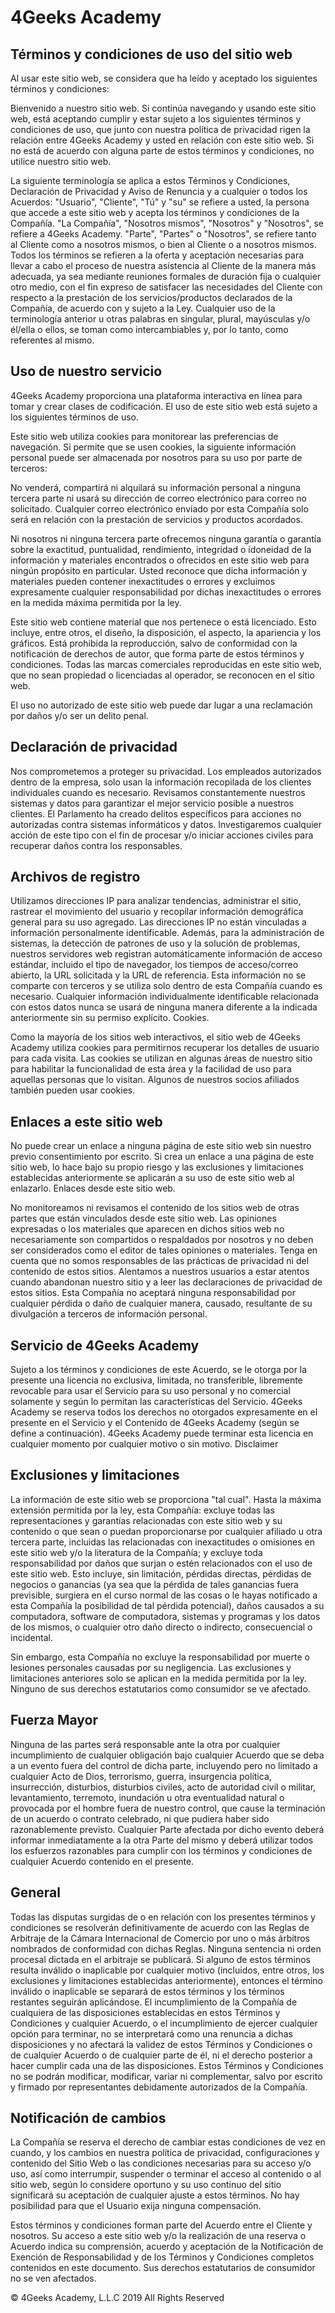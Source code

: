 # 4Geeks Academy

## Términos y condiciones de uso del sitio web

Al usar este sitio web, se considera que ha leído y aceptado los siguientes términos y condiciones:

Bienvenido a nuestro sitio web. Si continúa navegando y usando este sitio web, está aceptando cumplir y estar sujeto a los siguientes términos y condiciones de uso, que junto con nuestra política de privacidad rigen la relación entre 4Geeks Academy y usted en relación con este sitio web. Si no está de acuerdo con alguna parte de estos términos y condiciones, no utilice nuestro sitio web.

La siguiente terminología se aplica a estos Términos y Condiciones, Declaración de Privacidad y Aviso de Renuncia y a cualquier o todos los Acuerdos: "Usuario", "Cliente", "Tú" y "su" se refiere a usted, la persona que accede a este sitio web y acepta los términos y condiciones de la Compañía. "La Compañía", "Nosotros mismos", "Nosotros" y "Nosotros", se refiere a 4Geeks Academy. "Parte", "Partes" o "Nosotros", se refiere tanto al Cliente como a nosotros mismos, o bien al Cliente o a nosotros mismos. Todos los términos se refieren a la oferta y aceptación necesarias para llevar a cabo el proceso de nuestra asistencia al Cliente de la manera más adecuada, ya sea mediante reuniones formales de duración fija o cualquier otro medio, con el fin expreso de satisfacer las necesidades del Cliente con respecto a la prestación de los servicios/productos declarados de la Compañía, de acuerdo con y sujeto a la Ley. Cualquier uso de la terminología anterior u otras palabras en singular, plural, mayúsculas y/o él/ella o ellos, se toman como intercambiables y, por lo tanto, como referentes al mismo.

## Uso de nuestro servicio

4Geeks Academy proporciona una plataforma interactiva en línea para tomar y crear clases de codificación. El uso de este sitio web está sujeto a los siguientes términos de uso.

Este sitio web utiliza cookies para monitorear las preferencias de navegación. Si permite que se usen cookies, la siguiente información personal puede ser almacenada por nosotros para su uso por parte de terceros:

No venderá, compartirá ni alquilará su información personal a ninguna tercera parte ni usará su dirección de correo electrónico para correo no solicitado. Cualquier correo electrónico enviado por esta Compañía solo será en relación con la prestación de servicios y productos acordados.

Ni nosotros ni ninguna tercera parte ofrecemos ninguna garantía o garantía sobre la exactitud, puntualidad, rendimiento, integridad o idoneidad de la información y materiales encontrados o ofrecidos en este sitio web para ningún propósito en particular. Usted reconoce que dicha información y materiales pueden contener inexactitudes o errores y excluimos expresamente cualquier responsabilidad por dichas inexactitudes o errores en la medida máxima permitida por la ley.

Este sitio web contiene material que nos pertenece o está licenciado. Esto incluye, entre otros, el diseño, la disposición, el aspecto, la apariencia y los gráficos. Está prohibida la reproducción, salvo de conformidad con la notificación de derechos de autor, que forma parte de estos términos y condiciones.
Todas las marcas comerciales reproducidas en este sitio web, que no sean propiedad o licenciadas al operador, se reconocen en el sitio web.

El uso no autorizado de este sitio web puede dar lugar a una reclamación por daños y/o ser un delito penal.

## Declaración de privacidad

Nos comprometemos a proteger su privacidad. Los empleados autorizados dentro de la empresa, solo usan la información recopilada de los clientes individuales cuando es necesario. Revisamos constantemente nuestros sistemas y datos para garantizar el mejor servicio posible a nuestros clientes. El Parlamento ha creado delitos específicos para acciones no autorizadas contra sistemas informáticos y datos. Investigaremos cualquier acción de este tipo con el fin de procesar y/o iniciar acciones civiles para recuperar daños contra los responsables.

## Archivos de registro

Utilizamos direcciones IP para analizar tendencias, administrar el sitio, rastrear el movimiento del usuario y recopilar información demográfica general para su uso agregado. Las direcciones IP no están vinculadas a información personalmente identificable. Además, para la administración de sistemas, la detección de patrones de uso y la solución de problemas, nuestros servidores web registran automáticamente información de acceso estándar, incluido el tipo de navegador, los tiempos de acceso/correo abierto, la URL solicitada y la URL de referencia. Esta información no se comparte con terceros y se utiliza solo dentro de esta Compañía cuando es necesario. Cualquier información individualmente identificable relacionada con estos datos nunca se usará de ninguna manera diferente a la indicada anteriormente sin su permiso explícito.
Cookies.

Como la mayoría de los sitios web interactivos, el sitio web de 4Geeks Academy utiliza cookies para permitirnos recuperar los detalles de usuario para cada visita. Las cookies se utilizan en algunas áreas de nuestro sitio para habilitar la funcionalidad de esta área y la facilidad de uso para aquellas personas que lo visitan. Algunos de nuestros socios afiliados también pueden usar cookies.

## Enlaces a este sitio web

No puede crear un enlace a ninguna página de este sitio web sin nuestro previo consentimiento por escrito. Si crea un enlace a una página de este sitio web, lo hace bajo su propio riesgo y las exclusiones y limitaciones establecidas anteriormente se aplicarán a su uso de este sitio web al enlazarlo.
Enlaces desde este sitio web.

No monitoreamos ni revisamos el contenido de los sitios web de otras partes que están vinculados desde este sitio web. Las opiniones expresadas o los materiales que aparecen en dichos sitios web no necesariamente son compartidos o respaldados por nosotros y no deben ser considerados como el editor de tales opiniones o materiales. Tenga en cuenta que no somos responsables de las prácticas de privacidad ni del contenido de estos sitios. Alentamos a nuestros usuarios a estar atentos cuando abandonan nuestro sitio y a leer las declaraciones de privacidad de estos sitios. Esta Compañía no aceptará ninguna responsabilidad por cualquier pérdida o daño de cualquier manera, causado, resultante de su divulgación a terceros de información personal.

## Servicio de 4Geeks Academy

Sujeto a los términos y condiciones de este Acuerdo, se le otorga por la presente una licencia no exclusiva, limitada, no transferible, libremente revocable para usar el Servicio para su uso personal y no comercial solamente y según lo permitan las características del Servicio. 4Geeks Academy se reserva todos los derechos no otorgados expresamente en el presente en el Servicio y el Contenido de 4Geeks Academy (según se define a continuación). 4Geeks Academy puede terminar esta licencia en cualquier momento por cualquier motivo o sin motivo.
Disclaimer

## Exclusiones y limitaciones

La información de este sitio web se proporciona "tal cual". Hasta la máxima extensión permitida por la ley, esta Compañía: excluye todas las representaciones y garantías relacionadas con este sitio web y su contenido o que sean o puedan proporcionarse por cualquier afiliado u otra tercera parte, incluidas las relacionadas con inexactitudes o omisiones en este sitio web y/o la literatura de la Compañía; y excluye toda responsabilidad por daños que surjan o estén relacionados con el uso de este sitio web. Esto incluye, sin limitación, pérdidas directas, pérdidas de negocios o ganancias (ya sea que la pérdida de tales ganancias fuera previsible, surgiera en el curso normal de las cosas o le hayas notificado a esta Compañía la posibilidad de tal pérdida potencial), daños causados a su computadora, software de computadora, sistemas y programas y los datos de los mismos, o cualquier otro daño directo o indirecto, consecuencial o incidental.

Sin embargo, esta Compañía no excluye la responsabilidad por muerte o lesiones personales causadas por su negligencia. Las exclusiones y limitaciones anteriores solo se aplican en la medida permitida por la ley. Ninguno de sus derechos estatutarios como consumidor se ve afectado.

## Fuerza Mayor

Ninguna de las partes será responsable ante la otra por cualquier incumplimiento de cualquier obligación bajo cualquier Acuerdo que se deba a un evento fuera del control de dicha parte, incluyendo pero no limitado a cualquier Acto de Dios, terrorismo, guerra, insurgencia política, insurrección, disturbios, disturbios civiles, acto de autoridad civil o militar, levantamiento, terremoto, inundación u otra eventualidad natural o provocada por el hombre fuera de nuestro control, que cause la terminación de un acuerdo o contrato celebrado, ni que pudiera haber sido razonablemente previsto. Cualquier Parte afectada por dicho evento deberá informar inmediatamente a la otra Parte del mismo y deberá utilizar todos los esfuerzos razonables para cumplir con los términos y condiciones de cualquier Acuerdo contenido en el presente.

## General

Todas las disputas surgidas de o en relación con los presentes términos y condiciones se resolverán definitivamente de acuerdo con las Reglas de Arbitraje de la Cámara Internacional de Comercio por uno o más árbitros nombrados de conformidad con dichas Reglas. Ninguna sentencia ni orden procesal dictada en el arbitraje se publicará. Si alguno de estos términos resulta inválido o inaplicable por cualquier motivo (incluidos, entre otros, los exclusiones y limitaciones establecidas anteriormente), entonces el término inválido o inaplicable se separará de estos términos y los términos restantes seguirán aplicándose. El incumplimiento de la Compañía de cualquiera de las disposiciones establecidas en estos Términos y Condiciones y cualquier Acuerdo, o el incumplimiento de ejercer cualquier opción para terminar, no se interpretará como una renuncia a dichas disposiciones y no afectará la validez de estos Términos y Condiciones o de cualquier Acuerdo o de cualquier parte de él, ni el derecho posterior a hacer cumplir cada una de las disposiciones. Estos Términos y Condiciones no se podrán modificar, modificar, variar ni complementar, salvo por escrito y firmado por representantes debidamente autorizados de la Compañía.

## Notificación de cambios

La Compañía se reserva el derecho de cambiar estas condiciones de vez en cuando, y los cambios en nuestra política de privacidad, configuraciones y contenido del Sitio Web o las condiciones necesarias para su acceso y/o uso, así como interrumpir, suspender o terminar el acceso al contenido o al sitio web, según lo considere oportuno y su uso continuo del sitio significará su aceptación de cualquier ajuste a estos términos. No hay posibilidad para que el Usuario exija ninguna compensación.

Estos términos y condiciones forman parte del Acuerdo entre el Cliente y nosotros. Su acceso a este sitio web y/o la realización de una reserva o Acuerdo indica su comprensión, acuerdo y aceptación de la Notificación de Exención de Responsabilidad y de los Términos y Condiciones completos contenidos en este documento. Sus derechos estatutarios de consumidor no se ven afectados.

© 4Geeks Academy, L.L.C 2019 All Rights Reserved